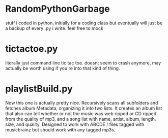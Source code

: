 # RandomPythonGarbage
stuff i coded in python, initially for a coding class but eventually will just be a backup of every .py i write. feel free to mock
# tictactoe.py
literally just command line tic tac toe. doesnt seem to crash anymore, may actually be worth using if you're into that kind of thing.
# playlistBuild.py
Now this one is actually pretty nice. Recursively scans all subfolders and fetches album Metadata, organizing it into two lists. It creates an album list that also can tell whether or not the music was web ripped or CD ripped from the quality of mp3, and a song list with name, artist, album, length, size, and quality. Designed to work with ABCDE / files tagged with musicbrainz but should work with any tagged mp3s.
